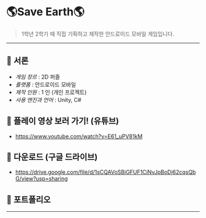 # 🌎Save Earth🌎
> 1학년 2학기 때 직접 기획하고 제작한 안드로이드 모바일 게임입니다.

---

## 🍰 서론

- *게임 장르* : 2D 퍼즐
- *플랫폼* : 안드로이드 모바일
- *제작 인원* : 1 인 (개인 프로젝트)
- *사용 엔진과 언어* : Unity, C#

## 🍰 플레이 영상 보러 가기! (유튜브)

+ <https://www.youtube.com/watch?v=E61_uPV81kM>

## 🍰 다운로드 (구글 드라이브)

+ <https://drive.google.com/file/d/1sCQAVoSBiGFUF1CiNvJpBoDj62cqsQbG/view?usp=sharing>

## 🍰 포트폴리오



---
